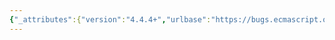 ```yaml
---
{"_attributes":{"version":"4.4.4+","urlbase":"https://bugs.ecmascript.org/","maintainer":"dherman@mozilla.com"},"bug":{"bug_id":2242,"creation_ts":"2013-11-12 05:08:00 -0800","short_desc":"12.13.5.3, 12.13.5.4: Revert removal of production parameters in Runtime Semantics","delta_ts":"2014-01-27 12:04:03 -0800","product":"Draft for 6th Edition","component":"technical issue","version":"Rev 21: November 8, 2013 Draft","rep_platform":"All","op_sys":"All","bug_status":"RESOLVED","resolution":"FIXED","priority":"Normal","bug_severity":"normal","everconfirmed":true,"reporter":{"uid":"andrebargull","name":"André Bargull"},"assigned_to":{"uid":"allen","name":"Allen Wirfs-Brock"},"long_desc":[{"commentid":6677,"comment_count":0,"who":{"uid":"andrebargull","name":"André Bargull"},"bug_when":"2013-11-12 05:08:28 -0800","thetext":"12.13.5.3 Runtime Semantics: IteratorDestructuringAssignmentEvaluation:\n12.13.5.4 Runtime Semantics: KeyedDestructuringAssignmentEvaluation:\n\nProduction parameters have been removed, but are still needed in algorithm steps.\n\nFor example in 12.13.5.3, \"AssignmentElement : DestructuringAssignmentTarget  Initialiser{opt}\", step 7a.\n\nAnd 12.13.5.4, \"AssignmentElement : DestructuringAssignmentTarget Initialiser{opt}\", step 4a."},{"commentid":7133,"comment_count":1,"who":{"uid":"allen","name":"Allen Wirfs-Brock"},"bug_when":"2014-01-27 12:04:03 -0800","thetext":"fixed in rev22 editor's draft"}]}}
---
```

